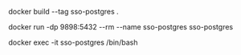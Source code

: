 docker build --tag sso-postgres .

docker run -dp 9898:5432 --rm --name sso-postgres sso-postgres

docker exec -it sso-postgres /bin/bash